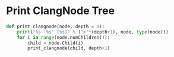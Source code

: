 Print ClangNode Tree
====================

```python
def print_clangnode(node, depth = 0):
    print("%s '%s' (%s)" % (">"*(depth+1), node, type(node)))
    for i in range(node.numChildren()):
        child = node.Child(i)
        print_clangnode(child, depth+1)
```

